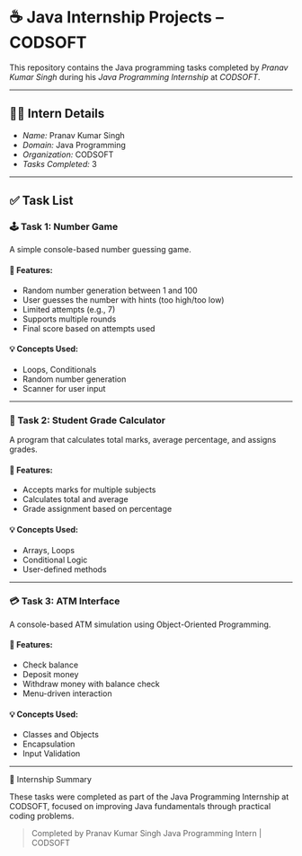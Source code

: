 # ☕ Java Internship Projects – CODSOFT

This repository contains the Java programming tasks completed by *Pranav Kumar Singh* during his *Java Programming Internship* at *CODSOFT*.

---

## 👨‍💻 Intern Details

- *Name:* Pranav Kumar Singh  
- *Domain:* Java Programming  
- *Organization:* CODSOFT  
- *Tasks Completed:* 3

---

## ✅ Task List

### 🕹 Task 1: Number Game

A simple console-based number guessing game.

#### 🎯 Features:
- Random number generation between 1 and 100
- User guesses the number with hints (too high/too low)
- Limited attempts (e.g., 7)
- Supports multiple rounds
- Final score based on attempts used

#### 💡 Concepts Used:
- Loops, Conditionals
- Random number generation
- Scanner for user input

---

### 🧮 Task 2: Student Grade Calculator

A program that calculates total marks, average percentage, and assigns grades.

#### 🎯 Features:
- Accepts marks for multiple subjects
- Calculates total and average
- Grade assignment based on percentage

#### 💡 Concepts Used:
- Arrays, Loops
- Conditional Logic
- User-defined methods

---

### 💳 Task 3: ATM Interface

A console-based ATM simulation using Object-Oriented Programming.

#### 🎯 Features:
- Check balance
- Deposit money
- Withdraw money with balance check
- Menu-driven interaction

#### 💡 Concepts Used:
- Classes and Objects
- Encapsulation
- Input Validation

---

📅 Internship Summary

These tasks were completed as part of the Java Programming Internship at CODSOFT, focused on improving Java fundamentals through practical coding problems.

> Completed by Pranav Kumar Singh
Java Programming Intern | CODSOFT
